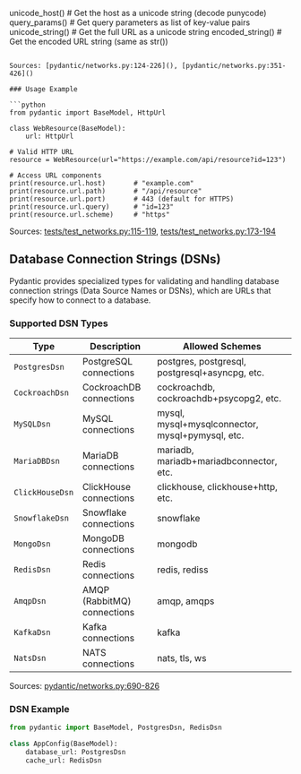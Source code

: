 unicode_host()   # Get the host as a unicode string (decode punycode)
query_params()   # Get query parameters as list of key-value pairs
unicode_string() # Get the full URL as a unicode string
encoded_string() # Get the encoded URL string (same as str())
```

Sources: [pydantic/networks.py:124-226](), [pydantic/networks.py:351-426]()

### Usage Example

```python
from pydantic import BaseModel, HttpUrl

class WebResource(BaseModel):
    url: HttpUrl

# Valid HTTP URL
resource = WebResource(url="https://example.com/api/resource?id=123")

# Access URL components
print(resource.url.host)       # "example.com"
print(resource.url.path)       # "/api/resource"
print(resource.url.port)       # 443 (default for HTTPS)
print(resource.url.query)      # "id=123"
print(resource.url.scheme)     # "https"
```

Sources: [tests/test_networks.py:115-119](), [tests/test_networks.py:173-194]()

## Database Connection Strings (DSNs)

Pydantic provides specialized types for validating and handling database connection strings (Data Source Names or DSNs), which are URLs that specify how to connect to a database.

### Supported DSN Types

| Type | Description | Allowed Schemes |
|------|-------------|-----------------|
| `PostgresDsn` | PostgreSQL connections | postgres, postgresql, postgresql+asyncpg, etc. |
| `CockroachDsn` | CockroachDB connections | cockroachdb, cockroachdb+psycopg2, etc. |
| `MySQLDsn` | MySQL connections | mysql, mysql+mysqlconnector, mysql+pymysql, etc. |
| `MariaDBDsn` | MariaDB connections | mariadb, mariadb+mariadbconnector, etc. |
| `ClickHouseDsn` | ClickHouse connections | clickhouse, clickhouse+http, etc. |
| `SnowflakeDsn` | Snowflake connections | snowflake |
| `MongoDsn` | MongoDB connections | mongodb |
| `RedisDsn` | Redis connections | redis, rediss |
| `AmqpDsn` | AMQP (RabbitMQ) connections | amqp, amqps |
| `KafkaDsn` | Kafka connections | kafka |
| `NatsDsn` | NATS connections | nats, tls, ws |

Sources: [pydantic/networks.py:690-826]()

### DSN Example

```python
from pydantic import BaseModel, PostgresDsn, RedisDsn

class AppConfig(BaseModel):
    database_url: PostgresDsn
    cache_url: RedisDsn